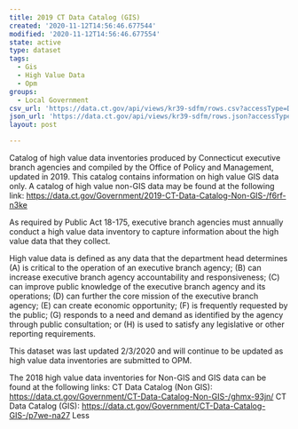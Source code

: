 ```yaml
---
title: 2019 CT Data Catalog (GIS)
created: '2020-11-12T14:56:46.677544'
modified: '2020-11-12T14:56:46.677554'
state: active
type: dataset
tags:
  - Gis
  - High Value Data
  - Opm
groups:
  - Local Government
csv_url: 'https://data.ct.gov/api/views/kr39-sdfm/rows.csv?accessType=DOWNLOAD'
json_url: 'https://data.ct.gov/api/views/kr39-sdfm/rows.json?accessType=DOWNLOAD'
layout: post

---
```

Catalog of high value data inventories produced by Connecticut executive branch agencies and compiled by the Office of Policy and Management, updated in 2019. This catalog contains information on high value GIS data only. A catalog of high value non-GIS data may be found at the following link: https://data.ct.gov/Government/2019-CT-Data-Catalog-Non-GIS-/f6rf-n3ke

As required by Public Act 18-175, executive branch agencies must annually conduct a high value data inventory to capture information about the high value data that they collect.

High value data is defined as any data that the department head determines (A) is critical to the operation of an executive branch agency; (B) can increase executive branch agency accountability and responsiveness; (C) can improve public knowledge of the executive branch agency and its operations; (D) can further the core mission of the executive branch agency; (E) can create economic opportunity; (F) is frequently requested by the public; (G) responds to a need and demand as identified by the agency through public consultation; or (H) is used to satisfy any legislative or other reporting requirements.

This dataset was last updated 2/3/2020 and will continue to be updated as high value data inventories are submitted to OPM.

The 2018 high value data inventories for Non-GIS and GIS data can be found at the following links:
CT Data Catalog (Non GIS): https://data.ct.gov/Government/CT-Data-Catalog-Non-GIS-/ghmx-93jn/
CT Data Catalog (GIS): https://data.ct.gov/Government/CT-Data-Catalog-GIS-/p7we-na27
Less
